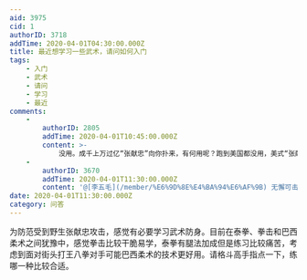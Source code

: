 ```yaml
---
aid: 3975
cid: 1
authorID: 3718
addTime: 2020-04-01T04:30:00.000Z
title: 最近想学习一些武术，请问如何入门
tags:
    - 入门
    - 武术
    - 请问
    - 学习
    - 最近
comments:
    -
        authorID: 2805
        addTime: 2020-04-01T10:45:00.000Z
        content: >-
            没用。成千上万过亿“张献忠”向你扑来，有何用呢？跑到美国都没用，美式“张献忠”更可怕，还持枪扫射…，你最好找个荒野山洞，躲在洞里当诸夏原始人。
    -
        authorID: 3670
        addTime: 2020-04-01T11:30:00.000Z
        content: '@[李五毛](/member/%E6%9D%8E%E4%BA%94%E6%AF%9B) 无懈可击的回答'
date: 2020-04-01T11:30:00.000Z
category: 问答
---
```


为防范受到野生张献忠攻击，感觉有必要学习武术防身。目前在泰拳、拳击和巴西柔术之间犹豫中，感觉拳击比较干脆易学，泰拳有腿法加成但是练习比较痛苦，考虑到面对街头打王八拳对手可能巴西柔术的技术更好用。请格斗高手指点一下，练哪一种比较合适。
